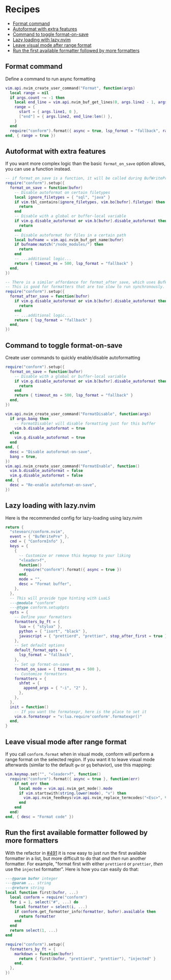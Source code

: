 # Recipes

<!-- TOC -->

- [Format command](#format-command)
- [Autoformat with extra features](#autoformat-with-extra-features)
- [Command to toggle format-on-save](#command-to-toggle-format-on-save)
- [Lazy loading with lazy.nvim](#lazy-loading-with-lazynvim)
- [Leave visual mode after range format](#leave-visual-mode-after-range-format)
- [Run the first available formatter followed by more formatters](#run-the-first-available-formatter-followed-by-more-formatters)

<!-- /TOC -->

## Format command

Define a command to run async formatting

```lua
vim.api.nvim_create_user_command("Format", function(args)
  local range = nil
  if args.count ~= -1 then
    local end_line = vim.api.nvim_buf_get_lines(0, args.line2 - 1, args.line2, true)[1]
    range = {
      start = { args.line1, 0 },
      ["end"] = { args.line2, end_line:len() },
    }
  end
  require("conform").format({ async = true, lsp_format = "fallback", range = range })
end, { range = true })
```

## Autoformat with extra features

If you want more complex logic than the basic `format_on_save` option allows, you can use a function instead.

<!-- AUTOFORMAT -->

```lua
-- if format_on_save is a function, it will be called during BufWritePre
require("conform").setup({
  format_on_save = function(bufnr)
    -- Disable autoformat on certain filetypes
    local ignore_filetypes = { "sql", "java" }
    if vim.tbl_contains(ignore_filetypes, vim.bo[bufnr].filetype) then
      return
    end
    -- Disable with a global or buffer-local variable
    if vim.g.disable_autoformat or vim.b[bufnr].disable_autoformat then
      return
    end
    -- Disable autoformat for files in a certain path
    local bufname = vim.api.nvim_buf_get_name(bufnr)
    if bufname:match("/node_modules/") then
      return
    end
    -- ...additional logic...
    return { timeout_ms = 500, lsp_format = "fallback" }
  end,
})

-- There is a similar affordance for format_after_save, which uses BufWritePost.
-- This is good for formatters that are too slow to run synchronously.
require("conform").setup({
  format_after_save = function(bufnr)
    if vim.g.disable_autoformat or vim.b[bufnr].disable_autoformat then
      return
    end
    -- ...additional logic...
    return { lsp_format = "fallback" }
  end,
})
```

<!-- /AUTOFORMAT -->

## Command to toggle format-on-save

Create user commands to quickly enable/disable autoformatting

```lua
require("conform").setup({
  format_on_save = function(bufnr)
    -- Disable with a global or buffer-local variable
    if vim.g.disable_autoformat or vim.b[bufnr].disable_autoformat then
      return
    end
    return { timeout_ms = 500, lsp_format = "fallback" }
  end,
})

vim.api.nvim_create_user_command("FormatDisable", function(args)
  if args.bang then
    -- FormatDisable! will disable formatting just for this buffer
    vim.b.disable_autoformat = true
  else
    vim.g.disable_autoformat = true
  end
end, {
  desc = "Disable autoformat-on-save",
  bang = true,
})
vim.api.nvim_create_user_command("FormatEnable", function()
  vim.b.disable_autoformat = false
  vim.g.disable_autoformat = false
end, {
  desc = "Re-enable autoformat-on-save",
})
```

## Lazy loading with lazy.nvim

Here is the recommended config for lazy-loading using lazy.nvim

```lua
return {
  "stevearc/conform.nvim",
  event = { "BufWritePre" },
  cmd = { "ConformInfo" },
  keys = {
    {
      -- Customize or remove this keymap to your liking
      "<leader>f",
      function()
        require("conform").format({ async = true })
      end,
      mode = "",
      desc = "Format buffer",
    },
  },
  -- This will provide type hinting with LuaLS
  ---@module "conform"
  ---@type conform.setupOpts
  opts = {
    -- Define your formatters
    formatters_by_ft = {
      lua = { "stylua" },
      python = { "isort", "black" },
      javascript = { "prettierd", "prettier", stop_after_first = true },
    },
    -- Set default options
    default_format_opts = {
      lsp_format = "fallback",
    },
    -- Set up format-on-save
    format_on_save = { timeout_ms = 500 },
    -- Customize formatters
    formatters = {
      shfmt = {
        append_args = { "-i", "2" },
      },
    },
  },
  init = function()
    -- If you want the formatexpr, here is the place to set it
    vim.o.formatexpr = "v:lua.require'conform'.formatexpr()"
  end,
}
```

## Leave visual mode after range format

If you call `conform.format` when in visual mode, conform will perform a range format on the selected region. If you want it to leave visual mode afterwards (similar to the default `gw` or `gq` behavior), use this mapping:

```lua
vim.keymap.set("", "<leader>f", function()
  require("conform").format({ async = true }, function(err)
    if not err then
      local mode = vim.api.nvim_get_mode().mode
      if vim.startswith(string.lower(mode), "v") then
        vim.api.nvim_feedkeys(vim.api.nvim_replace_termcodes("<Esc>", true, false, true), "n", true)
      end
    end
  end)
end, { desc = "Format code" })
```

## Run the first available formatter followed by more formatters

With the refactor in [#491](https://github.com/stevearc/conform.nvim/pull/491) it is now easy to
just run the first available formatter in a list, but more difficult to do that _and then_ run
another formatter. For example, "format first with either `prettierd` or `prettier`, _then_ use the
`injected` formatter". Here is how you can easily do that:

```lua
---@param bufnr integer
---@param ... string
---@return string
local function first(bufnr, ...)
  local conform = require("conform")
  for i = 1, select("#", ...) do
    local formatter = select(i, ...)
    if conform.get_formatter_info(formatter, bufnr).available then
      return formatter
    end
  end
  return select(1, ...)
end

require("conform").setup({
  formatters_by_ft = {
    markdown = function(bufnr)
      return { first(bufnr, "prettierd", "prettier"), "injected" }
    end,
  },
})
```
